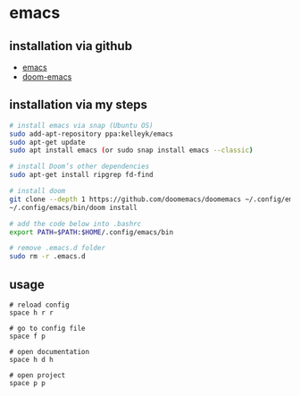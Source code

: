 # emacs

## installation via github
- [emacs](https://github.com/doomemacs/doomemacs/blob/master/docs/getting_started.org#ubuntu)
- [doom-emacs](https://github.com/doomemacs/doomemacs#install)

## installation via my steps
```bash
# install emacs via snap (Ubuntu OS)
sudo add-apt-repository ppa:kelleyk/emacs
sudo apt-get update
sudo apt install emacs (or sudo snap install emacs --classic)

# install Doom’s other dependencies
sudo apt-get install ripgrep fd-find

# install doom
git clone --depth 1 https://github.com/doomemacs/doomemacs ~/.config/emacs
~/.config/emacs/bin/doom install

# add the code below into .bashrc
export PATH=$PATH:$HOME/.config/emacs/bin

# remove .emacs.d folder
sudo rm -r .emacs.d
```

## usage
```
# reload config
space h r r

# go to config file
space f p

# open documentation
space h d h

# open project
space p p
```

